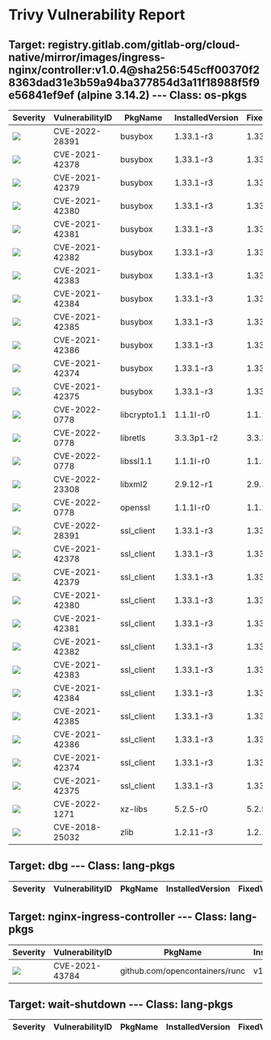 # Trivy Vulnerability Report




## Target: registry.gitlab.com/gitlab-org/cloud-native/mirror/images/ingress-nginx/controller:v1.0.4@sha256:545cff00370f28363dad31e3b59a94ba377854d3a11f18988f5f9e56841ef9ef (alpine 3.14.2) --- Class: os-pkgs
|Severity|VulnerabilityID|PkgName|InstalledVersion|FixedVersion|
|--------|---------------|-------|----------------|------------|
|![](https://img.shields.io/badge/-CRITICAL-red)|CVE-2022-28391|busybox|1.33.1-r3|1.33.1-r7|
|![](https://img.shields.io/badge/-HIGH-orange)|CVE-2021-42378|busybox|1.33.1-r3|1.33.1-r6|
|![](https://img.shields.io/badge/-HIGH-orange)|CVE-2021-42379|busybox|1.33.1-r3|1.33.1-r6|
|![](https://img.shields.io/badge/-HIGH-orange)|CVE-2021-42380|busybox|1.33.1-r3|1.33.1-r6|
|![](https://img.shields.io/badge/-HIGH-orange)|CVE-2021-42381|busybox|1.33.1-r3|1.33.1-r6|
|![](https://img.shields.io/badge/-HIGH-orange)|CVE-2021-42382|busybox|1.33.1-r3|1.33.1-r6|
|![](https://img.shields.io/badge/-HIGH-orange)|CVE-2021-42383|busybox|1.33.1-r3|1.33.1-r6|
|![](https://img.shields.io/badge/-HIGH-orange)|CVE-2021-42384|busybox|1.33.1-r3|1.33.1-r6|
|![](https://img.shields.io/badge/-HIGH-orange)|CVE-2021-42385|busybox|1.33.1-r3|1.33.1-r6|
|![](https://img.shields.io/badge/-HIGH-orange)|CVE-2021-42386|busybox|1.33.1-r3|1.33.1-r6|
|![](https://img.shields.io/badge/-MEDIUM-yellow)|CVE-2021-42374|busybox|1.33.1-r3|1.33.1-r4|
|![](https://img.shields.io/badge/-MEDIUM-yellow)|CVE-2021-42375|busybox|1.33.1-r3|1.33.1-r5|
|![](https://img.shields.io/badge/-HIGH-orange)|CVE-2022-0778|libcrypto1.1|1.1.1l-r0|1.1.1n-r0|
|![](https://img.shields.io/badge/-HIGH-orange)|CVE-2022-0778|libretls|3.3.3p1-r2|3.3.3p1-r3|
|![](https://img.shields.io/badge/-HIGH-orange)|CVE-2022-0778|libssl1.1|1.1.1l-r0|1.1.1n-r0|
|![](https://img.shields.io/badge/-HIGH-orange)|CVE-2022-23308|libxml2|2.9.12-r1|2.9.13-r0|
|![](https://img.shields.io/badge/-HIGH-orange)|CVE-2022-0778|openssl|1.1.1l-r0|1.1.1n-r0|
|![](https://img.shields.io/badge/-CRITICAL-red)|CVE-2022-28391|ssl_client|1.33.1-r3|1.33.1-r7|
|![](https://img.shields.io/badge/-HIGH-orange)|CVE-2021-42378|ssl_client|1.33.1-r3|1.33.1-r6|
|![](https://img.shields.io/badge/-HIGH-orange)|CVE-2021-42379|ssl_client|1.33.1-r3|1.33.1-r6|
|![](https://img.shields.io/badge/-HIGH-orange)|CVE-2021-42380|ssl_client|1.33.1-r3|1.33.1-r6|
|![](https://img.shields.io/badge/-HIGH-orange)|CVE-2021-42381|ssl_client|1.33.1-r3|1.33.1-r6|
|![](https://img.shields.io/badge/-HIGH-orange)|CVE-2021-42382|ssl_client|1.33.1-r3|1.33.1-r6|
|![](https://img.shields.io/badge/-HIGH-orange)|CVE-2021-42383|ssl_client|1.33.1-r3|1.33.1-r6|
|![](https://img.shields.io/badge/-HIGH-orange)|CVE-2021-42384|ssl_client|1.33.1-r3|1.33.1-r6|
|![](https://img.shields.io/badge/-HIGH-orange)|CVE-2021-42385|ssl_client|1.33.1-r3|1.33.1-r6|
|![](https://img.shields.io/badge/-HIGH-orange)|CVE-2021-42386|ssl_client|1.33.1-r3|1.33.1-r6|
|![](https://img.shields.io/badge/-MEDIUM-yellow)|CVE-2021-42374|ssl_client|1.33.1-r3|1.33.1-r4|
|![](https://img.shields.io/badge/-MEDIUM-yellow)|CVE-2021-42375|ssl_client|1.33.1-r3|1.33.1-r5|
|![](https://img.shields.io/badge/-HIGH-orange)|CVE-2022-1271|xz-libs|5.2.5-r0|5.2.5-r1|
|![](https://img.shields.io/badge/-HIGH-orange)|CVE-2018-25032|zlib|1.2.11-r3|1.2.12-r0|

## Target: dbg --- Class: lang-pkgs
|Severity|VulnerabilityID|PkgName|InstalledVersion|FixedVersion|
|--------|---------------|-------|----------------|------------|

## Target: nginx-ingress-controller --- Class: lang-pkgs
|Severity|VulnerabilityID|PkgName|InstalledVersion|FixedVersion|
|--------|---------------|-------|----------------|------------|
|![](https://img.shields.io/badge/-MEDIUM-yellow)|CVE-2021-43784|github.com/opencontainers/runc|v1.0.2|v1.0.3|

## Target: wait-shutdown --- Class: lang-pkgs
|Severity|VulnerabilityID|PkgName|InstalledVersion|FixedVersion|
|--------|---------------|-------|----------------|------------|
